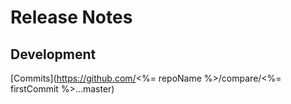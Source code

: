 # Release Notes

## Development

[Commits](https://github.com/<%= repoName %>/compare/<%= firstCommit %>...master)
